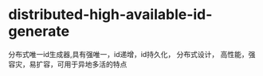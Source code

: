 # distributed-high-available-id-generate
分布式唯一id生成器,具有强唯一，id递增，id持久化， 分布式设计， 高性能，强容灾，易扩容，可用于异地多活的特点
